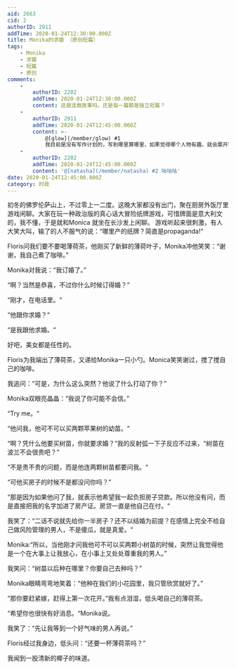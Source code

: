 ```yaml
---
aid: 2663
cid: 2
authorID: 2911
addTime: 2020-01-24T12:30:00.000Z
title: Monika的求婚 （原创短篇）
tags:
    - Monika
    - 求婚
    - 短篇
    - 原创
comments:
    -
        authorID: 2202
        addTime: 2020-01-24T12:30:00.000Z
        content: 这是连载故事吗。还是每一篇都是独立短篇？
    -
        authorID: 2911
        addTime: 2020-01-24T12:45:00.000Z
        content: >-
            @[glow](/member/glow) #1
            我目前是没有写作计划的，写到哪里算哪里，如果觉得哪个人物有趣，就会展开写，每篇文章都会有一点点联系，作为彼此的背景信息。
    -
        authorID: 2202
        addTime: 2020-01-24T12:45:00.000Z
        content: '@[natasha](/member/natasha) #2 咕咕咕'
date: 2020-01-24T12:45:00.000Z
category: 时政
---
```


初冬的佛罗伦萨山上，不过零上一二度。这晚大家都没有出门，聚在厨房外饭厅里游戏闲聊。大家在玩一种政治版的真心话大冒险纸牌游戏，可惜牌面是意大利文的，我不懂，于是就和Monica 就坐在长沙发上闲聊。 游戏听起来很刺激，有人大笑大叫，输了的人不服气的说：“哪里产的纸牌？简直是propaganda!“

Floris问我们要不要喝薄荷茶，他刚买了新鲜的薄荷叶子，Monika冲他笑笑：“谢谢，我自己煮了咖啡。”

Monika对我说：“我订婚了。”

“啊？当然是恭喜，不过你什么时候订得婚？”

“刚才，在电话里。“

“他跟你求婚？“

“是我跟他求婚。“

好吧，美女都是任性的。

Floris为我端出了薄荷茶，又递给Monika一只小勺。Monica笑笑谢过，搅了搅自己的咖啡。

我追问：“可是，为什么这么突然？他说了什么打动了你？”

Monika双眼亮晶晶：“我说了你可能不会信。”

“Try me。“

“他问我，他可不可以买两颗苹果树的幼苗。“

“啊？凭什么他要买树苗，你就要求婚？”我的反射弧一下子反应不过来，“树苗在波兰不会很贵吧？“

“不是贵不贵的问题，而是他连两颗树苗都要问我。“

“可他买房子的时候不是都没问你吗？”

“那是因为如果他问了我，就表示他希望我一起负担房子贷款。所以他没有问，而是直接把我的名字加进了房产证。房贷一直是他自己在付。“

我笑了：“二话不说就先给你一半房子？还不以结婚为前提？在感情上完全不给自己做风险管理的男人，不是傻瓜，就是真爱。“

Monika:“所以，当他刚才问我他可不可以买两颗小树苗的时候，突然让我觉得他是一个在大事上让我放心，在小事上又处处尊重我的男人。”

我笑问：“树苗以后种在哪里？你要自己去种吗？”

Monika眼睛弯弯地笑着：“他种在我们的小花园里，我只管欣赏就好了。”

“那你要赶紧嫁，赶得上第一次花开。”我有点泪湿，低头喝自己的薄荷茶。

“希望你也很快有好消息。“Monika说。

我笑了：“先让我等到一个好气味的男人再说。”

Floris经过我身边，低头问：“还要一杯薄荷茶吗？”

我闻到一股清新的椰子的味道。
